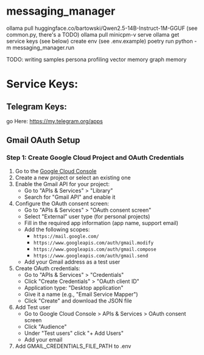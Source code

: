 # messaging_manager

ollama pull huggingface.co/bartowski/Qwen2.5-14B-Instruct-1M-GGUF (see common.py, there's a TODO)
ollama pull minicpm-v
serve ollama
get service keys (see below)
create env (see .env.example)
poetry run python -m messaging_manager.run


TODO:
writing samples
persona
profiling
vector memory
graph memory


# Service Keys:
## Telegram Keys:
go Here: https://my.telegram.org/apps

## Gmail OAuth Setup

### Step 1: Create Google Cloud Project and OAuth Credentials

1. Go to the [Google Cloud Console](https://console.cloud.google.com/)
2. Create a new project or select an existing one
3. Enable the Gmail API for your project:
   - Go to "APIs & Services" > "Library"
   - Search for "Gmail API" and enable it
4. Configure the OAuth consent screen:
   - Go to "APIs & Services" > "OAuth consent screen"
   - Select "External" user type (for personal projects)
   - Fill in the required app information (app name, support email)
   - Add the following scopes:
     - `https://mail.google.com/`
     - `https://www.googleapis.com/auth/gmail.modify`
     - `https://www.googleapis.com/auth/gmail.compose`
     - `https://www.googleapis.com/auth/gmail.send`
   - Add your Gmail address as a test user
5. Create OAuth credentials:
   - Go to "APIs & Services" > "Credentials"
   - Click "Create Credentials" > "OAuth client ID"
   - Application type: "Desktop application"
   - Give it a name (e.g., "Email Service Mapper")
   - Click "Create" and download the JSON file
6. Add Test user
   - Go to Google Cloud Console > APIs & Services > OAuth consent screen
   - Click "Audience"
   - Under "Test users" click "+ Add Users"
   - Add your email
7. Add GMAIL_CREDENTIALS_FILE_PATH to .env


